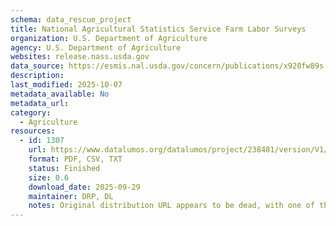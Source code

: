 ```yaml
---
schema: data_rescue_project 
title: National Agricultural Statistics Service Farm Labor Surveys
organization: U.S. Department of Agriculture
agency: U.S. Department of Agriculture
websites: release.nass.usda.gov
data_source: https://esmis.nal.usda.gov/concern/publications/x920fw89s
description: 
last_modified: 2025-10-07
metadata_available: No
metadata_url: 
category:
  - Agriculture 
resources:
  - id: 1307
    url: https://www.datalumos.org/datalumos/project/238481/version/V1/view
    format: PDF, CSV, TXT
    status: Finished
    size: 0.6
    download_date: 2025-09-29
    maintainer: DRP, DL
    notes: Original distribution URL appears to be dead, with one of the partisan shutdown banners explaining it's absence.
---
```


